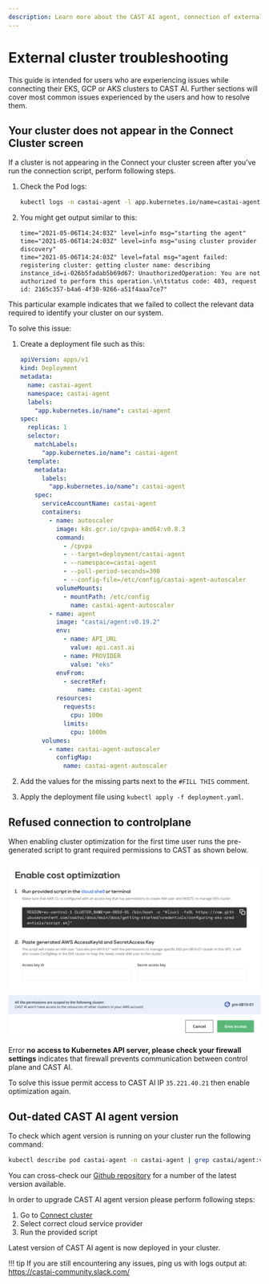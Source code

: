 ```yaml
---
description: Learn more about the CAST AI agent, connection of external clusters to CAST and get help if you need to do some troubleshooting.
---
```


# External cluster troubleshooting

This guide is intended for users who are experiencing issues while connecting their EKS, GCP or AKS clusters to CAST AI. Further sections will cover most common issues experienced by the users and how to resolve them.

## Your cluster does not appear in the Connect Cluster screen

If a cluster is not appearing in the Connect your cluster screen after you've run the connection script, perform following steps.

1. Check the Pod logs:

    ```sh
    kubectl logs -n castai-agent -l app.kubernetes.io/name=castai-agent
    ```

2. You might get output similar to this:

    ```text
    time="2021-05-06T14:24:03Z" level=info msg="starting the agent"
    time="2021-05-06T14:24:03Z" level=info msg="using cluster provider discovery"
    time="2021-05-06T14:24:03Z" level=fatal msg="agent failed: registering cluster: getting cluster name: describing instance_id=i-026b5fadab5b69d67: UnauthorizedOperation: You are not authorized to perform this operation.\n\tstatus code: 403, request id: 2165c357-b4a6-4f30-9266-a51f4aaa7ce7"
    ```

This particular example indicates that we failed to collect the relevant data required to identify your cluster on our system.

To solve this issue:

1. Create a deployment file such as this:

    ```yaml
    apiVersion: apps/v1
    kind: Deployment
    metadata:
      name: castai-agent
      namespace: castai-agent
      labels:
        "app.kubernetes.io/name": castai-agent
    spec:
      replicas: 1
      selector:
        matchLabels:
          "app.kubernetes.io/name": castai-agent
      template:
        metadata:
          labels:
            "app.kubernetes.io/name": castai-agent
        spec:
          serviceAccountName: castai-agent
          containers:
            - name: autoscaler
              image: k8s.gcr.io/cpvpa-amd64:v0.8.3
              command:
                - /cpvpa
                - --target=deployment/castai-agent
                - --namespace=castai-agent
                - --poll-period-seconds=300
                - --config-file=/etc/config/castai-agent-autoscaler
              volumeMounts:
                - mountPath: /etc/config
                  name: castai-agent-autoscaler
            - name: agent
              image: "castai/agent:v0.19.2"
              env:
                - name: API_URL
                  value: api.cast.ai
                - name: PROVIDER
                  value: "eks"
              envFrom:
                - secretRef:
                    name: castai-agent
              resources:
                requests:
                  cpu: 100m
                limits:
                  cpu: 1000m
          volumes:
            - name: castai-agent-autoscaler
              configMap:
                name: castai-agent-autoscaler
    ```

2. Add the values for the missing parts next to the `#FILL THIS` comment.

3. Apply the deployment file using `kubectl apply -f deployment.yaml`.

## Refused connection to controlplane

When enabling cluster optimization for the first time user runs the pre-generated script to grant required permissions to CAST as shown below.

![](external-clusters/enable-optimization.png)

Error **no access to Kubernetes API server, please check your firewall settings** indicates that firewall prevents communication between control plane and CAST AI.

To solve this issue permit access to CAST AI IP `35.221.40.21` then enable optimization again.

## Out-dated CAST AI agent version

To check which agent version is running on your cluster run the following command:

  ```sh
  kubectl describe pod castai-agent -n castai-agent | grep castai/agent:v
  ```

You can cross-check our [Github repository](https://github.com/castai/k8s-agent) for a number of the latest version available.

In order to upgrade CAST AI agent version please perform following steps:

1. Go to [Connect cluster](https://console.cast.ai/external-clusters/new)
2. Select correct cloud service provider
3. Run the provided script

Latest version of CAST AI agent is now deployed in your cluster.

!!! tip
      If you are still encountering any issues, ping us with logs output at:
      <https://castai-community.slack.com/>
